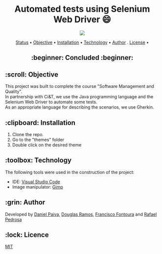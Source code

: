 <h1 align="center"> Automated tests using Selenium Web Driver 😄</h1>

<p align="center">
    <img src="./src/image.png">
</p>

<p align="center">
 <a href="#status">Status</a> • 
 <a href="#objetivo">Objective</a> •
 <a href="#instalacao">Installation</a> • 
 <a href="#tecnologias">Technology</a> • 
 <a href="#autor">Author</a> .
 <a href="#licenca">License</a> • 
</p>

<h2 align="center" id=status> 
	:beginner: Concluded :beginner:
</h2>

<h2 id=objetivo>:scroll: Objective</h2>
This project was built to complete the course "Software Management and Quality".<br>
In partnership with Ci&T, we use the Java programming language and the Selenium Web Driver to automate some tests.<br>
As an appropriate language for describing the scenarios, we use Gherkin.<br>

<h2 id=instalacao>:clipboard: Installation</h2>

1. Clone the repo.
2. Go to the "themes" folder
3. Double click on the desired theme

<h2 id=tecnologias>:toolbox: Technology</h2>

The following tools were used in the construction of the project:

- IDE: <a href="https://code.visualstudio.com/download">Visual Studio Code</a>
- Image manipulator: <a href="https://www.gimp.org/downloads/">Gimp</a>

<h2 id=autor>:grin: Author</h2>

Developed by <a href="https://www.linkedin.com/in/danhpaiva/" target="_blank">Daniel Paiva</a>, <a href="https://www.linkedin.com/in/douglas-ramos-78362099/" target="_blank">Douglas Ramos</a>, <a href="https://www.linkedin.com/in/francisco-fontoura/" target="_blank">Francisco Fontoura</a> and <a href="https://www.linkedin.com/in/rafael-ferreira-pedrosa-021b16ba/" target="_blank">Rafael Pedrosa</a>

<h2 id=licenca>:lock: Licence</h2>
<a href="https://github.com/danhpaiva/windows-themes/blob/main/LICENSE" target="_blank">MIT</a>
